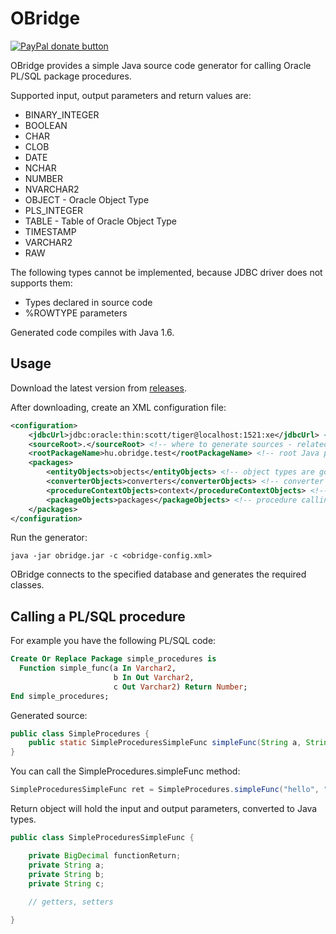 OBridge
=======

[![PayPal donate button](http://img.shields.io/paypal/donate.png?color=yellow)](https://www.paypal.com/cgi-bin/webscr?cmd=_donations&business=QQAFXN8GH5YFN&lc=GB&item_name=OBridge&currency_code=EUR&bn=PP%2dDonationsBF%3abtn_donate_SM%2egif%3aNonHosted "Help OBridge development using Paypal")  


OBridge provides a simple Java source code generator for calling Oracle PL/SQL package procedures.

Supported input, output parameters and return values are:
  * BINARY_INTEGER
  * BOOLEAN
  * CHAR
  * CLOB
  * DATE
  * NCHAR
  * NUMBER
  * NVARCHAR2
  * OBJECT - Oracle Object Type
  * PLS_INTEGER
  * TABLE - Table of Oracle Object Type
  * TIMESTAMP
  * VARCHAR2
  * RAW
  
The following types cannot be implemented, because JDBC driver does not supports them:
  * Types declared in source code
  * %ROWTYPE parameters
  
Generated code compiles with Java 1.6.

Usage
-----

Download the latest version from [releases](https://github.com/karsany/obridge/releases).

After downloading, create an XML configuration file:

```xml
<configuration>
	<jdbcUrl>jdbc:oracle:thin:scott/tiger@localhost:1521:xe</jdbcUrl> <!-- jdbc connection string for obridge -->
	<sourceRoot>.</sourceRoot> <!-- where to generate sources - related to this configuration file -->
	<rootPackageName>hu.obridge.test</rootPackageName> <!-- root Java package, generator builds the directory structure -->
	<packages>
		<entityObjects>objects</entityObjects> <!-- object types are going to this package -->
		<converterObjects>converters</converterObjects> <!-- converter util classes are going to this package -->
		<procedureContextObjects>context</procedureContextObjects> <!-- procedure parameter entities are going to this package -->
		<packageObjects>packages</packageObjects> <!-- procedure calling utility classes are going to this package -->
	</packages>
</configuration>
```
Run the generator:

	java -jar obridge.jar -c <obridge-config.xml>
		
OBridge connects to the specified database and generates the required classes.

Calling a PL/SQL procedure
--------------------------

For example you have the following PL/SQL code:

```sql
Create Or Replace Package simple_procedures is
  Function simple_func(a In Varchar2,
					   b In Out Varchar2,
					   c Out Varchar2) Return Number;
End simple_procedures;
```
Generated source:

```java
public class SimpleProcedures {
	public static SimpleProceduresSimpleFunc simpleFunc(String a, String b,  Connection connection) throws SQLException { ... }
}
```
You can call the SimpleProcedures.simpleFunc method:

```java
SimpleProceduresSimpleFunc ret = SimpleProcedures.simpleFunc("hello", "world", conn); // conn is the database connection
```
Return object will hold the input and output parameters, converted to Java types.
```java
public class SimpleProceduresSimpleFunc {

	private BigDecimal functionReturn;
	private String a;
	private String b;
	private String c;
	
	// getters, setters

}
```